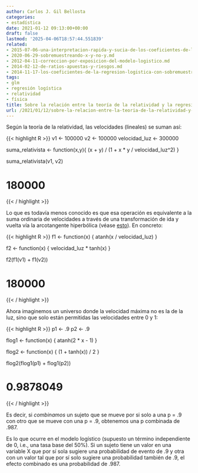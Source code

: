 ```yaml
---
author: Carlos J. Gil Bellosta
categories:
- estadística
date: 2021-01-12 09:13:00+00:00
draft: false
lastmod: '2025-04-06T18:57:44.551839'
related:
- 2015-07-06-una-interpretacion-rapida-y-sucia-de-los-coeficientes-de-la-regresion-logistica.md
- 2020-06-29-sobremuestreando-x-y-no-y.md
- 2012-04-11-correccion-por-exposicion-del-modelo-logistico.md
- 2014-02-12-de-ratios-apuestas-y-riesgos.md
- 2014-11-17-los-coeficientes-de-la-regresion-logistica-con-sobremuestreo.md
tags:
- glm
- regresión logística
- relatividad
- física
title: Sobre la relación entre la teoría de la relatividad y la regresión logística
url: /2021/01/12/sobre-la-relacion-entre-la-teoria-de-la-relatividad-y-la-regresion-logistica/
---
```


Según la teoría de la relatividad, las velocidades (lineales) se suman así:

{{< highlight R >}}
v1 <- 100000
v2 <- 100000
velocidad_luz <- 300000

suma_relativista <- function(x,y){
  (x + y) / (1 + x * y / velocidad_luz^2)
}

suma_relativista(v1, v2)
# 180000
{{< / highlight >}}

Lo que es todavía menos conocido es que esa operación es equivalente a la suma ordinaria de velocidades a través de una transformación de ida y vuelta vía la arcotangente hiperbólica (véase [esto](https://www.johndcook.com/blog/2020/12/29/relativistic-addition/)). En concreto:

{{< highlight R >}}
f1 <- function(x) {
  atanh(x / velocidad_luz)
}

f2 <- function(x) {
  velocidad_luz * tanh(x)
}

f2(f1(v1) + f1(v2))
# 180000
{{< / highlight >}}

Ahora imaginemos un universo donde la velocidad máxima no es la de la luz, sino que solo están permitidas las velocidades entre 0 y 1:

{{< highlight R >}}
p1 <- .9
p2 <- .9

flog1 <- function(x) {
  atanh(2 * x - 1)
}

flog2 <- function(x) {
  (1 + tanh(x)) / 2
}

flog2(flog1(p1) + flog1(p2))
# 0.9878049
{{< / highlight >}}

Es decir, si _combinamos_ un sujeto que se mueve por si solo a una p = .9 con otro que se mueve con una p = .9,  obtenemos una p combinada de .987.

Es lo que ocurre en el modelo logístico (supuesto un término independiente de 0, i.e., una tasa base del 50%). Si un sujeto tiene un valor en una variable X que por sí sola sugiere una probabilidad de evento de .9 y otra con un valor tal que por sí solo sugiere una probabilidad también de .9, el efecto combinado es una probabilidad de .987.